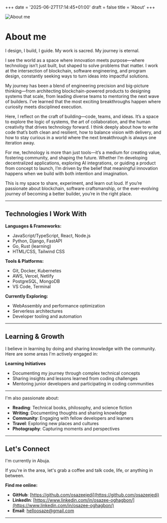+++
date = '2025-06-27T17:14:45+01:00'
draft = false
title = 'About'
+++

![About me](/images/osazee.png)

# About me

I design, I build, I guide. My work is sacred. My journey is eternal.

I see the world as a space where innovation meets purpose—where technology isn’t just built, but shaped to solve problems that matter. I work at the intersection of blockchain, software engineering, and program design, constantly seeking ways to turn ideas into impactful solutions.

My journey has been a blend of engineering precision and big-picture thinking—from architecting blockchain-powered products to designing systems that scale, from leading diverse teams to mentoring the next wave of builders. I’ve learned that the most exciting breakthroughs happen where curiosity meets disciplined execution.

Here, I reflect on the craft of building—code, teams, and ideas. It’s a space to explore the logic of systems, the art of collaboration, and the human creativity that drives technology forward. I think deeply about how to write code that’s both clean and resilient, how to balance vision with delivery, and how to stay curious in a world where the next breakthrough is always one iteration away.

For me, technology is more than just tools—it’s a medium for creating value, fostering community, and shaping the future. Whether I’m developing decentralized applications, exploring AI integrations, or guiding a product from concept to launch, I’m driven by the belief that meaningful innovation happens when we build with both intention and imagination.

This is my space to share, experiment, and learn out loud. If you’re passionate about blockchain, software craftsmanship, or the ever-evolving journey of becoming a better builder, you’re in the right place.



---

## Technologies I Work With

**Languages & Frameworks:**
- JavaScript/TypeScript, React, Node.js
- Python, Django, FastAPI
- Go, Rust (learning)
- HTML/CSS, Tailwind CSS

**Tools & Platforms:**
- Git, Docker, Kubernetes
- AWS, Vercel, Netlify
- PostgreSQL, MongoDB
- VS Code, Terminal

**Currently Exploring:**
- WebAssembly and performance optimization
- Serverless architectures
- Developer tooling and automation

---

## Learning & Growth

I believe in learning by doing and sharing knowledge with the community. Here are some areas I'm actively engaged in:


**Learning Initiatives**
- Documenting my journey through complex technical concepts
- Sharing insights and lessons learned from coding challenges
- Mentoring junior developers and participating in coding communities

---

I'm also passionate about:
- **Reading**: Technical books, philosophy, and science fiction
- **Writing**: Documenting thoughts and sharing knowledge
- **Community**: Engaging with fellow developers and learners
- **Travel**: Exploring new places and cultures
- **Photography**: Capturing moments and perspectives

---

## Let's Connect

I'm currently in Abuja.

If you're in the area, let's grab a coffee and talk code, life, or anything in between. 

**Find me online:**
- **GitHub**: [https://github.com/osazeejedi](https://github.com/osazeejedi)
- **LinkedIn**: [https://www.linkedin.com/in/osazee-oghagbon/](https://www.linkedin.com/in/osazee-oghagbon/)
- **Email**: [helloosaze@gmail.com](mailto:helloosaze@gmail.com)

---
